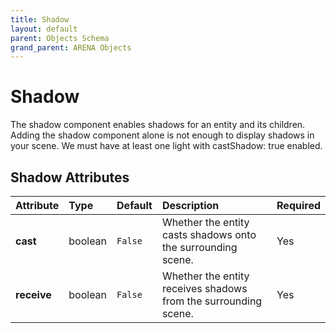 ```yaml
---
title: Shadow
layout: default
parent: Objects Schema
grand_parent: ARENA Objects
---
```


<!--CAUTION: This file is autogenerated from https://github.com/arenaxr/arena-schemas. Changes made here may be overwritten.-->


Shadow
======


The shadow component enables shadows for an entity and its children. Adding the shadow component alone is not enough to display shadows in your scene. We must have at least one light with castShadow: true enabled.

Shadow Attributes
------------------

|Attribute|Type|Default|Description|Required|
| :--- | :--- | :--- | :--- | :--- |
|**cast**|boolean|```False```|Whether the entity casts shadows onto the surrounding scene.|Yes|
|**receive**|boolean|```False```|Whether the entity receives shadows from the surrounding scene.|Yes|
